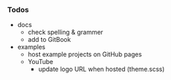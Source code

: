 ### Todos

- docs
  - check spelling & grammer
  - add to GitBook
- examples
  - host example projects on GitHub pages
  - YouTube
    - update logo URL when hosted (theme.scss)